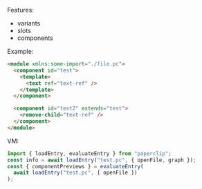 Features:

* variants
* slots
* components

Example:

```html
<module xmlns:some-import="./file.pc">
  <component id="test">
    <template>
      <text ref="text-ref" />
    </template>
  </component>

  <component id="test2" extends="test">
    <remove-child="text-ref" />
  </component>
</module>
```

VM:

```typescript
import { loadEntry, evaluateEntry } from "paperclip";
const info = await loadEntry("test.pc", { openFile, graph });
const { componentPreviews } = evaluateEntry(
  await loadEntry("test.pc", { openFile })
);
```
